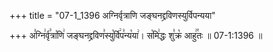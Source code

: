 +++
title = "07-1_1396 अग्निर्वृत्राणि जङ्घनद्द्रविणस्युर्विपन्यया"

+++
अ꣣ग्नि꣢र्वृ꣣त्रा꣡णि꣢ जङ्घनद्द्रविण꣣स्यु꣡र्वि꣢प꣣न्य꣡या꣢। स꣡मि꣢द्धः शु꣣क्र꣡ आहु꣢꣯तः ॥ 07-1:1396 ॥